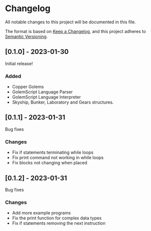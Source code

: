 # Changelog

All notable changes to this project will be documented in this file.

The format is based on [Keep a Changelog](https://keepachangelog.com/en/1.0.0/),
and this project adheres to [Semantic Versioning](https://semver.org/spec/v2.0.0.html).

## [0.1.0] - 2023-01-30
Initial release!

### Added
- Copper Golems
- GolemScript Language Parser
- GolemScript Language Interpreter
- Skyship, Bunker, Laboratory and Gears structures.

## [0.1.1] - 2023-01-31
Bug fixes

### Changes
- Fix if statements terminating while loops
- Fix print command not working in while loops
- Fix blocks not changing when placed

## [0.1.2] - 2023-01-31
Bug fixes

### Changes
- Add more example programs
- Fix the print function for complex data types
- Fix if statements removing the next instruction
